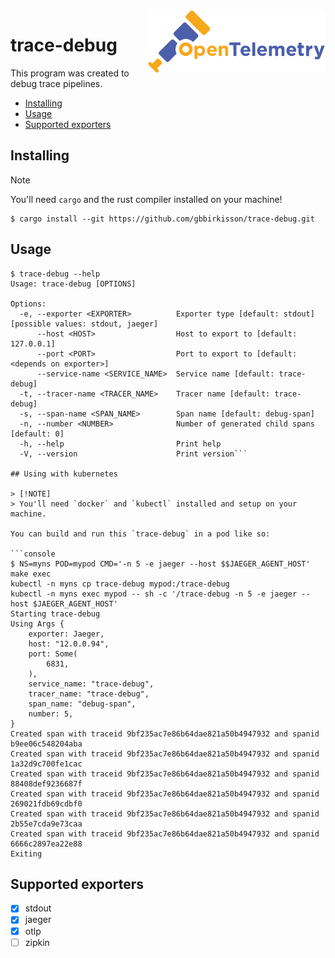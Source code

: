 <img align="right" height="100" src="https://raw.githubusercontent.com/open-telemetry/opentelemetry-rust/main/assets/logo-text.png">

<h1>trace-debug</h1>

This program was created to debug trace pipelines.

<!-- vim-markdown-toc GFM -->

* [Installing](#installing)
* [Usage](#usage)
* [Supported exporters](#supported-exporters)

<!-- vim-markdown-toc -->

## Installing

> [!NOTE]
> You'll need `cargo` and the rust compiler installed on your machine!

```console
$ cargo install --git https://github.com/gbbirkisson/trace-debug.git
```

## Usage

```console
$ trace-debug --help
Usage: trace-debug [OPTIONS]

Options:
  -e, --exporter <EXPORTER>          Exporter type [default: stdout] [possible values: stdout, jaeger]
      --host <HOST>                  Host to export to [default: 127.0.0.1]
      --port <PORT>                  Port to export to [default: <depends on exporter>]
      --service-name <SERVICE_NAME>  Service name [default: trace-debug]
  -t, --tracer-name <TRACER_NAME>    Tracer name [default: trace-debug]
  -s, --span-name <SPAN_NAME>        Span name [default: debug-span]
  -n, --number <NUMBER>              Number of generated child spans [default: 0]
  -h, --help                         Print help
  -V, --version                      Print version```

## Using with kubernetes

> [!NOTE]
> You'll need `docker` and `kubectl` installed and setup on your machine.

You can build and run this `trace-debug` in a pod like so:

```console
$ NS=myns POD=mypod CMD='-n 5 -e jaeger --host $$JAEGER_AGENT_HOST' make exec
kubectl -n myns cp trace-debug mypod:/trace-debug
kubectl -n myns exec mypod -- sh -c '/trace-debug -n 5 -e jaeger --host $JAEGER_AGENT_HOST'
Starting trace-debug
Using Args {
    exporter: Jaeger,
    host: "12.0.0.94",
    port: Some(
        6831,
    ),
    service_name: "trace-debug",
    tracer_name: "trace-debug",
    span_name: "debug-span",
    number: 5,
}
Created span with traceid 9bf235ac7e86b64dae821a50b4947932 and spanid b9ee06c548204aba
Created span with traceid 9bf235ac7e86b64dae821a50b4947932 and spanid 1a32d9c700fe1cac
Created span with traceid 9bf235ac7e86b64dae821a50b4947932 and spanid 88408def9236687f
Created span with traceid 9bf235ac7e86b64dae821a50b4947932 and spanid 269021fdb69cdbf0
Created span with traceid 9bf235ac7e86b64dae821a50b4947932 and spanid 2b55e7cda9e73caa
Created span with traceid 9bf235ac7e86b64dae821a50b4947932 and spanid 6666c2897ea22e88
Exiting
```

## Supported exporters

- [x] stdout
- [x] jaeger
- [x] otlp
- [ ] zipkin
